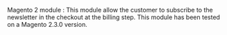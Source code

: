 Magento 2 module : This module allow the customer to subscribe to the newsletter in the checkout at the billing step.
This module has been tested on a Magento 2.3.0 version.
